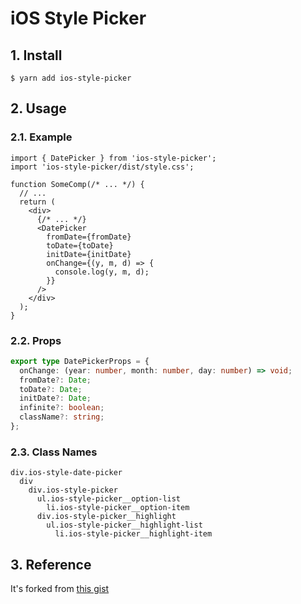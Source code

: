# iOS Style Picker

## 1. Install

```
$ yarn add ios-style-picker
```

## 2. Usage

### 2.1. Example

```tsx
import { DatePicker } from 'ios-style-picker';
import 'ios-style-picker/dist/style.css';

function SomeComp(/* ... */) {
  // ...
  return (
    <div>
      {/* ... */}
      <DatePicker
        fromDate={fromDate}
        toDate={toDate}
        initDate={initDate}
        onChange={(y, m, d) => {
          console.log(y, m, d);
        }}
      />
    </div>
  );
}
```

### 2.2. Props

```ts
export type DatePickerProps = {
  onChange: (year: number, month: number, day: number) => void;
  fromDate?: Date;
  toDate?: Date;
  initDate?: Date;
  infinite?: boolean;
  className?: string;
};
```

### 2.3. Class Names

```
div.ios-style-date-picker
  div
    div.ios-style-picker
      ul.ios-style-picker__option-list
        li.ios-style-picker__option-item
      div.ios-style-picker__highlight
        ul.ios-style-picker__highlight-list
          li.ios-style-picker__highlight-item
```

## 3. Reference

It's forked from [this gist](https://gist.github.com/wjpeters/876a8fe4040a2bb4b4eb28d2270620a5)
